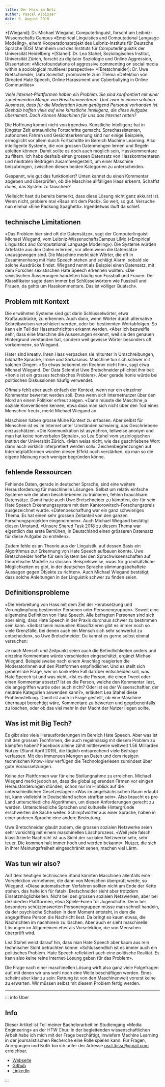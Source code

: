 ```yaml
---
title: Der Hass im Netz
author: Pascal Albisser
date: 9. August 2019
---
```


*[Wiegand]: Dr. Michael Wiegand, Computerlinguist, forscht am Leibniz-Wissenschafts Campus «Empirical Linguistics and Computational Language Modeling», einem Kooperationsprojekt des Leibniz-Instituts für Deutsche Sprache (IDS) Mannheim und des Instituts für Computerlinguistik der Universität Heidelberg
*[Stahel]: Dr. Lea Stahel, Soziologisches Institut, Universität Zürich, forscht zu digitaler Soziologie und Online Aggression, Dissertation: «Microfoundations of aggressive commenting on social media within a sociological multilevel perspective»
*[Bretschneider]: Dr. Uwe Bretschneider, Data Scientist, promovierte zum Thema «Detektion von Directed Hate Speech, Online Harassment und Cyberbullying in Online Communities»

<!--
_Das Internet ist voll von Hass. Bei der Unmenge an Kommentaren und Beiträgen scheint es unmöglich, alle von Menschen überprüfen zu lassen, um Hass abzufangen. Deshalb setzen viele ihre Hoffnung in eine automatische Überprüfung durch eine künstliche Intelligenz. Doch können Maschinen für uns das Internet retten?_
-->

_Viele Internet-Plattformen haben ein Problem. Sie sind konfrontiert mit einer zunehmenden Menge von Hasskommentaren. Und zwar in einem solchen Ausmass, dass für die Moderation kaum genügend Personal vorhanden ist. Deshalb hoffen viele auf eine künstliche Intelligenz, die diese Aufgabe übernimmt. Doch können Maschinen für uns das Internet retten?_

<!--
Die Hoffnung kommt nicht von irgendwo. Künstliche Intelligenz hat in jüngster Zeit erstaunliche Fortschritte gemacht. Sprachassistenten, autonomes Fahren, Gesichtserkennung sind nur einige Beispiele. Da sollte es doch auch möglich sein, Hass-Kommentare zu filtern. 
Viele dieser Fortschritte wurden vor allem durch Machine Learning ermöglicht. Systeme, die von grossen Datenmengen lernen und Regeln ableiten können. Also habe ich einen grossen Datensatz von Hasskommentaren und neutralen Beiträgen zusammengestellt, um einer Maschine beizubringen, zwischen diesen beiden Kategorien zu unterscheiden. 
-->

Die Hoffnung kommt nicht von irgendwo. Künstliche Intelligenz hat in jüngster Zeit erstaunliche Fortschritte gemacht. Sprachassistenten, autonomes Fahren und Gesichtserkennung sind nur einige Beispiele, ermöglicht vor allem durch Fortschritte im Bereich Machine Learning. Also intelligente Systeme, die von grossen Datenmengen lernen und Regeln ableiten können. Damit sollte es doch auch möglich sein, Hasskommentare zu filtern. Ich habe deshalb einen grossen Datensatz von Hasskommentaren und neutralen Beiträgen zusammengestellt, um einer Maschine beizubringen, zwischen diesen beiden Kategorien zu unterscheiden.

Gespannt, wie gut das funktioniert? Unten kannst du einen Kommentar abgeben und überprüfen, ob die Maschine allfälligen Hass erkennt. Schaffst du es, das System zu täuschen?

<ClientOnly>
  <HateForm/>
</ClientOnly>

Vielleicht hast du bereits bemerkt, dass diese Lösung nicht ganz akkurat ist. Wenn nicht, probiere mal «Raus mit dem Pack». So weit, so gut. Versuche nun einmal «Eine Packung Spaghetti». Irgendetwas läuft da schief. 

## technische Limitationen ##

«Das Problem hier sind oft die Datensätze», sagt der Computerlinguist Michael Wiegand, vom Leibniz-WissenschaftsCampus LiMo («Empirical Linguistics and Computational Language Modeling»). Die Systeme würden Artefakte aus den Daten erlernen, vor allem wenn die Datensätze unausgewogen sind. Die Maschine merkt sich Wörter, die oft in Zusammenhang mit Hate Speech stehen und schlägt Alarm, sobald sie solche Ausdrücke findet. Wiegand nennt als Beispiel einen Datensatz, mit dem Forscher sexistischen Hate Speech erkennen wollten. «Die sexistischen Äusserungen handelten häufig von Fussball und Frauen. Der Klassifikator sagte dann immer bei Schlüsselwörtern wie Fussball und Frauen, da gehts um Hasskommentare. Das ist völliger Quatsch».
## Problem mit Kontext ##
Die erwähnten Systeme sind gut darin Schlüsselwörter, etwa Kraftausdrücke, zu erkennen. Auch dann, wenn Wörter durch alternative Schreibweisen verschleiert werden, oder bei bestimmten Wortabfolgen. So kann ein Teil der Hassnachrichten erkannt werden. «Aber ich bezweifle sehr, dass eine Maschine die Äusserungen erkennt, weil sie den genauen Hintergrund verstanden hat, sondern weil gewisse Wörter besonders oft vorkommen», so Wiegand. 

Hater sind kreativ. Ihren Hass verpacken sie mitunter in Umschreibungen, bildhafte Sprache, Ironie und Sarkasmus. Maschine tun sich schwer mit solchen Dingen. «So etwas bekommt ein Rechner nicht hin», sagt etwa Michael Wiegand. Der Data Scientist Uwe Bretschneider pflichtet ihm bei: «Ironie ist ein grosses technisches Problem». Aber gerade Ironie würde bei politischen Diskussionen häufig verwendet. 

Oftmals fehlt aber auch einfach der Kontext, wenn nur ein einzelner Kommentar bewertet werden soll. Etwa wenn sich Internetnutzer über den Mord an einem Politiker erfreut zeigen. «Dann müsste die Maschine ja soziale Konventionen kennen, etwa dass man sich nicht über den Tod eines Menschen freut», merkt Michael Wiegand an. 

Maschinen haben grosse Mühe Kontext zu erfassen. Aber selbst für Menschen ist es im Internet unter Umständen schwierig, das Geschriebene einzuschätzen. «Die Kommunikation ist asynchron, teilweise anonym und man hat keine nonverbalen Signale», so Lea Stahel vom soziologischen Institut der Universität Zürich. «Man weiss nicht, wie das geschriebene Wort dann auch wirklich interpretiert werden soll». Zeichenbegrenzungen auf Internetplattformen würden diesen Effekt noch verstärken, da man so die eigene Meinung noch weniger begründen könne. 
## fehlende Ressourcen ##
Fehlende Daten, gerade in deutscher Sprache, sind eine weitere Herausforderung für maschinelle Lösungen. Selbst um relativ einfache Systeme wie die oben beschriebenen zu trainieren, fehlen brauchbare Datensätze. Damit hatte auch Uwe Bretschneider zu kämpfen, der für sein Hate Speech Erkennungssystem mit dem Kantorowitsch-Forschungspreis ausgezeichnet wurde. «Datenbeschaffung war ein ganz schwieriges Thema. Es hat einen sehr grossen Zeitanteil von den ganzen Forschungsprojekten eingenommen». Auch Michael Wiegand bestätigt diesen Umstand. «Unsere Shared Task 2018 zu diesem Thema war eigentlich das erste Bemühen, in Deutschland einen grösseren Datensatz für diese Aufgabe zu erstellen». 

Zudem fehle es an Theorie aus der Linguistik, auf dessen Basis ein Algorithmus zur Erkennung von Hate Speech aufbauen könnte. Uwe Bretschneider hoffte für sein System bei den Sprachwissenschaften auf theoretische Modelle zu stossen. Beispielsweise, «was für grundsätzliche Möglichkeiten es gibt, in der deutschen Sprache stimmungsbehaftete Aussagen gegen Objekte zu richten». Auch Michael Wiegand bestätigt, dass solche Anleitungen in der Linguistik schwer zu finden seien.
## Definitionsprobleme ##
«Die Verbreitung von Hass mit dem Ziel der Herabsetzung und Verunglimpfung bestimmter Personen oder Personengruppen». Soweit eine allgemeine Definition von Hate Speech.  Alle befragten Personen sind sich aber einig, dass Hate Speech in der Praxis durchaus schwer zu bestimmen sein kann. «Selbst beim manuellen Klassifizieren gibt es immer noch so viele Grenzfälle, bei denen auch ein Mensch sich sehr schwertut zu entscheiden», so Uwe Bretschneider. Du kannst es gerne selbst einmal versuchen:

<ClientOnly>
  <Quiz/>
</ClientOnly>

Je nach Mensch und Zeitpunkt seien auch die Befindlichkeiten anders und einzelne Kommentare würde verschieden eingeschätzt, ergänzt Michael Wiegand. Beispielsweise nach einem Anschlag reagierten die ModeratorInnen auf den Plattformen empfindlicher.
Und es stellt sich generell die Frage, wer im konkreten Fall darüber entscheiden soll, was Hate Speech ist und was nicht. «Ist es die Person, die einen Tweet oder einen Kommentar absetzt? Ist es die Person, welche den Kommentar liest, die angegriffen wurde oder auch nicht? Oder ist es der Wissenschaftler, der neutrale Kategorien anwenden kann?», erläutert Lea Stahel diese Problemstellung. Damit ist auch in Frage gestellt, ob eine Maschine überhaupt berechtigt wäre, Kommentare zu bewerten und gegebenenfalls zu löschen, oder ob das viel mehr in der Macht der Nutzer liegen sollte. 
## Was ist mit Big Tech? ##
Es gibt also viele Herausforderungen im Bereich Hate Speech. Aber was ist mit den grossen Techfirmen, die auch regelmässig mit diesem Problem zu kämpfen haben? Facebook alleine zählt mittlerweile weltweit 1.56 Milliarden Nutzer (Stand April 2019), die täglich entsprechend viele Beiträge verfassen. Mit den immensen Mengen an Daten und dem riesigen technischen Know-How verfügen die Technologieriesen zumindest über gute Voraussetzungen.

Keine der Plattformen war für eine Stellungnahme zu erreichen. Michael Wiegand merkt jedoch an, dass die global agierenden Firmen vor einigen Herausforderungen stünden, schon nur im Hinblick auf die unterschiedlichen Gesetzeslagen: «Was im angelsächsischen Raum erlaubt ist, kann vielleicht in Deutschland schon strafbar sein». Also braucht es pro Land unterschiedliche Algorithmen, um diesen Anforderungen gerecht zu werden. Unterschiedliche Sprachen und kulturelle Hintergründe erschwerten die Sache weiter. Schimpfwörter aus einer Sprache, haben in einer anderen Sprache eine andere Bedeutung.      

Uwe Bretschneider glaubt zudem, die grossen sozialen Netzwerke seien sehr vorsichtig mit einem maschinellen Löschprozess. «Weil jede falsch klassifizierte Nachricht ist aus Sicht der sozialen Netzwerke sehr, sehr teuer. Die kommen halt immer hoch und werden bekannt». Nutzer, die sich in ihrer Meinungsfreiheit eingeschränkt sehen, machen viel Lärm. 
## Was tun wir also? ## 
Auf dem heutigen technischen Stand könnten Maschinen allenfalls eine Vorselektion vornehmen, die dann von Menschen überprüft werde, so Wiegand. «Diese automatischen Verfahren sollten nicht am Ende der Kette stehen. das halte ich für fatal». Bretschneider sieht aber trotzdem Einsatzmöglichkeiten. Nicht bei den grossen sozialen Netzwerken, aber bei dezidierten Plattformen, etwa Spiele-Foren für Jugendliche. Denn bei besonders schützenswerten Personengruppen müsse man schnell handeln, da der psychische Schaden in dem Moment entsteht, in dem die angegriffene Person die Nachricht liest. Da bringt es kaum etwas, die Nachrichten im nachhinein zu löschen. Aber auch er sieht maschinelle Lösungen im Allgemeinen eher als Vorselektion, die von Menschen überprüft wird.

Lea Stahel weist darauf hin, dass man Hate Speech aber kaum aus rein technischer Sicht betrachten könne: «Schlussendlich ist es immer auch ein politisches Problem. Hate Speech reflektiert auch eine politische Realität. Es kann also keine reine Internet-Lösung geben für das Problem». 

Die Frage nach einer maschinellen Lösung wirft also ganz viele Folgefragen auf, mit denen wir uns wohl noch eine Weile beschäftigen werden. Eines scheint aber klar zu sein: Rettung ist von den Maschinenwelt vorerst keine zu erwarten. Wir müssen selbst mit diesem Problem fertig werden.

***

<ClientOnly>
  <Social />
</ClientOnly>

::: info Über 

## Info

Dieser Artikel ist Teil meiner Bachelorarbeit im Studiengang «Media Engineering» an der HTW Chur. In der begleitenden wissenschaftlichen Arbeit habe ich mich mit der Frage beschäftigt, inwiefern Machine Learning in der journalistischen Recherche eine Rolle spielen kann. Für Fragen, Anregungen und Kritik bin ich unter der Adresse <pscl.lbssr@gmail.com> erreichbar.

- [Webseite](https://pscl.lbssr.ch)<br>
- [Github](https://github.com/pscllbssr)<br>
- [LinkedIn](https://www.linkedin.com/in/pascal-albisser)<br>

:::